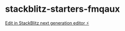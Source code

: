 # stackblitz-starters-fmqaux

[Edit in StackBlitz next generation editor ⚡️](https://stackblitz.com/~/github.com/yoo78/stackblitz-starters-fmqaux)